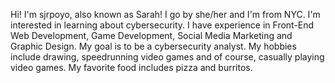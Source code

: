 Hi! I'm sjrpoyo, also known as Sarah! 
I go by she/her and I'm from NYC.
I'm interested in learning about cybersecurity.
I have experience in Front-End Web Development, Game Development, Social Media Marketing and Graphic Design. 
My goal is to be a cybersecurity analyst. 
My hobbies include drawing, speedrunning video games and of course, casually playing video games. 
My favorite food includes pizza and burritos. 


<!---
sjrpoyo/sjrpoyo is a ✨ special ✨ repository because its `README.md` (this file) appears on your GitHub profile.
You can click the Preview link to take a look at your changes.
--->
